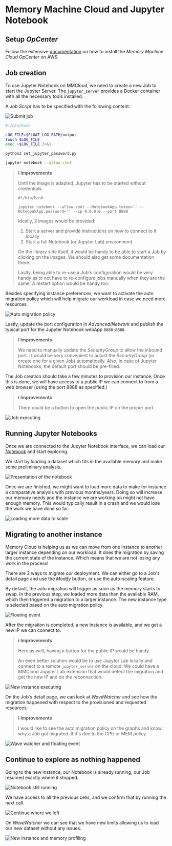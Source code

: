 # Memory Machine Cloud and Jupyter Notebook

## Setup *OpCenter*

Follow the extensive
[documentation](https://docs.memverge.com/mmce/2.2/userguide/olh/oxy_ex-1/topics/a_mmce_gettingstarted_22.html)
on how to install the *Memory Machine Cloud OpCenter* on AWS.

## Job creation

To use Jupyter Notebook on MMCloud, we need to create a new Job to start
the Jupyter Server. The `jupyter_server` provides a Docker container with
all the necessary tools installed.

A *Job Script* has to be specified with the following content:

![Submit job](1_submit_job.png)

```bash
#!/bin/bash

LOG_FILE=$FLOAT_LOG_PATH/output
touch $LOG_FILE
exec >$LOG_FILE 2>&1

python3 set_jupyter_password.py

jupyter notebook --allow-root
```

> **ℹ️ Improvements**
> 
> Until the image is adapted, Jupyter has to be started without
> credentials.
> 
> ```
> #!/bin/bash
>
> jupyter notebook --allow-root --NotebookApp.token='' --NotebookApp.password='' --ip 0.0.0.0 --port 8888
> ```
> 
> Ideally, 2 images would be provided:
> 1. Start a server and provide instructions on how to connect to it locally
> 2. Start a full Notebook (or Jupyter Lab) environment.
> 
> On the library side itself, it would be handy to be able to start a Job
> by clicking on the images. We should also get some documentation there.
> 
> Lastly, being able to re-use a Job's configuration would be very handy as to
> not have to re-configure jobs manually when they are the same. A restart
> option would be handy too.
> 

Besides specifying instance preferences, we want to activate the auto migration
policy which will help migrate our workload in case we need more resources.

![Auto migration policy](2_auto_migration.png)

Lastly, update the port configuration in *Advanced/Network* and publish the
typical port for the Jupyter Notebook webApp `8888:8888`.

> **ℹ️ Improvements**
> 
> We need to manually update the *SecurityGroup* to allow the inbound port.
> It would be very convenient to adjust the *SecurityGroup* (or create one
> for a given Job) automatically.
> Also, in case of Jupyter Notebooks, the default port should be pre-filled.

The Job creation should take a few minutes to provision our instance. Once
this is done, we will have access to a public IP we can connect to from a
web browser (using the port 8888 as specified.)

> **ℹ️ Improvements**
> 
> There could be a button to open the public IP on the proper port.

![Job executing](3_job_started.png)

## Running Jupyter Notebooks

Once we are connected to the Jupyter Notebook interface, we can load our
[Notebook](https://github.com/Quansight/memverge-jupyter/blob/main/Notebooks/01_NYC_Yellow_Taxi_Tips_Prediction.ipynb)
and start exploring.

We start by loading a dataset which fits in the available memory and make
some preliminary analysis.

![Presentation of the notebook](4_notebook.png)

Once we are finished, we might want to load more data to make for instance
a comparative analysis with previous months/years. Doing so will increase
our memory needs and the instance we are working on might not have enough
memory. This would typically result in a crash and we would lose the work we
have done so far.

![Loading more data to scale](5_load_more_data.png)

## Migrating to another instance

Memory Cloud is helping us as we can move from one instance to another larger
instance depending on our workload. It does the migration by saving the current
state of the instance. Which means that we are not losing any work in the
process!

There are 2 ways to migrate our deployment. We can either go to a Job's detail
page and use the *Modify* button, or use the auto-scaling feature.

By default, the auto migration will trigger as soon as the memory starts to
swap.
In the previous step, we loaded more data than the available RAM, which then
triggered a migration to a larger instance. The new instance type is selected
based on the auto migration policy.

![Floating event](6_floatting.png)

After the migration is completed, a new instance is available, and we get a
new IP we can connect to.

> **ℹ️ Improvements**
> 
> Here as well, having a button for the public IP would be handy.
> 
> An even better solution would be to use Jupyter Lab locally and connect to
> a remote `jupyter_server` on the cloud. We could have a MMCloud Jupyter Lab
> extension that would detect the migration and get the new IP and do the
> reconnection.

![New instance executing](7_new_instance.png)

On the Job's detail page, we can look at *WaveWatcher* and see how the
migration happened with respect to the provisioned and requested resources.

> **ℹ️ Improvements**
> 
> I would like to see the auto migration policy on the graphs and know why
> a Job got migrated. If it's due to the CPU or MEM policy.

![Wave watcher and floating event](8_wave_watcher.png)

## Continue to explore as nothing happened

Going to the new instance, our Notebook is already running, our Job resumed
exactly where it stopped.

![Notebook still running](9_notebook_still_running.png)

We have access to all the previous cells, and we confirm that by running the
next cell.

![Continue where we left](10_previous_cell_finished_automatically.png)

On *WaveWatcher* we can see that we have new limits allowing us to load our
new dataset without any issues.

![New instance and memory profiling](11_final_wave_watcher.png)
